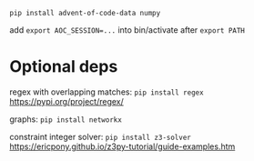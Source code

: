 `pip install advent-of-code-data numpy`

add `export AOC_SESSION=...` into bin/activate after `export PATH`

# Optional deps
regex with overlapping matches: 
`pip install regex`
https://pypi.org/project/regex/

graphs: 
`pip install networkx`

constraint integer solver: 
`pip install z3-solver`
https://ericpony.github.io/z3py-tutorial/guide-examples.htm
